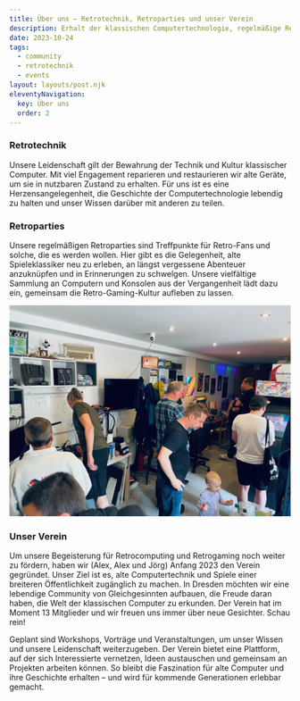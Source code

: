 ```yaml
---
title: Über uns – Retrotechnik, Retroparties und unser Verein
description: Erhalt der klassischen Computertechnologie, regelmäßige Retroparties und unser frisch gegründeter Verein.
date: 2023-10-24
tags: 
  - community
  - retrotechnik
  - events
layout: layouts/post.njk
eleventyNavigation:
  key: Über uns
  order: 2
---
```


### Retrotechnik

<p>Unsere Leidenschaft gilt der Bewahrung der Technik und Kultur klassischer Computer. Mit viel Engagement reparieren und restaurieren wir alte Geräte, um sie in nutzbaren Zustand zu erhalten. Für uns ist es eine Herzensangelegenheit, die Geschichte der Computertechnologie lebendig zu halten und unser Wissen darüber mit anderen zu teilen.</p>

### Retroparties

<p>Unsere regelmäßigen Retroparties sind Treffpunkte für Retro-Fans und solche, die es werden wollen. Hier gibt es die Gelegenheit, alte Spieleklassiker neu zu erleben, an längst vergessene Abenteuer anzuknüpfen und in Erinnerungen zu schwelgen. Unsere vielfältige Sammlung an Computern und Konsolen aus der Vergangenheit lädt dazu ein, gemeinsam die Retro-Gaming-Kultur aufleben zu lassen.</p>

![Retroparty](/img/IMG_3620.JPG)

### Unser Verein

<p>Um unsere Begeisterung für Retrocomputing und Retrogaming noch weiter zu fördern, haben wir (Alex, Alex und Jörg) Anfang 2023 den Verein gegründet. Unser Ziel ist es, alte Computertechnik und Spiele einer breiteren Öffentlichkeit zugänglich zu machen. In Dresden möchten wir eine lebendige Community von Gleichgesinnten aufbauen, die Freude daran haben, die Welt der klassischen Computer zu erkunden. Der Verein hat im Moment 13 Mitglieder und wir freuen uns immer über neue Gesichter. Schau rein!</p>

<p>Geplant sind Workshops, Vorträge und Veranstaltungen, um unser Wissen und unsere Leidenschaft weiterzugeben. Der Verein bietet eine Plattform, auf der sich Interessierte vernetzen, Ideen austauschen und gemeinsam an Projekten arbeiten können. So bleibt die Faszination für alte Computer und ihre Geschichte erhalten – und wird für kommende Generationen erlebbar gemacht.</p>